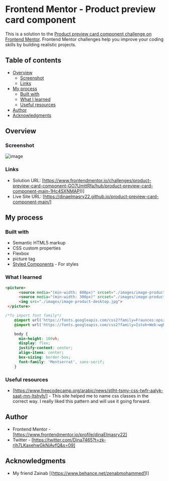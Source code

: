 # Frontend Mentor - Product preview card component
This is a solution to the [Product preview card component challenge on Frontend Mentor](https://www.frontendmentor.io/challenges/qr-code-component-iux_sIO_H). Frontend Mentor challenges help you improve your coding skills by building realistic projects. 

## Table of contents

- [Overview](#overview)
  - [Screenshot](#screenshot)
  - [Links](#links)
- [My process](#my-process)
  - [Built with](#built-with)
  - [What I learned](#what-i-learned)
  - [Useful resources](#useful-resources)
- [Author](#author)
- [Acknowledgments](#acknowledgments)

## Overview

### Screenshot
![image](https://user-images.githubusercontent.com/113911084/192100392-94d7490f-f058-4eee-b665-fa8f4fa8ab92.png)

### Links

- Solution URL: [https://www.frontendmentor.io/challenges/product-preview-card-component-GO7UmttRfa/hub/product-preview-card-component-main-1Hc4SXNMAP))]
- Live Site URL: [https://dinaelmasry22.github.io/product-preview-card-component-main/]

## My process

### Built with

- Semantic HTML5 markup
- CSS custom properties
- Flexbox
- picture tag
- [Styled Components](https://styled-components.com/) - For styles

### What I learned
```html
<picture>
      <source media="(min-width: 800px)" srcset="./images/image-product-desktop.jpg">
      <source media="(min-width: 300px)" srcset="./images/image-product-mobile.jpg">
      <img src="./images/image-product-desktop.jpg">
 </picture>
```
```css
/*To import font family*/
    @import url('https://fonts.googleapis.com/css2?family=Fraunces:opsz,wght@9..144,700&family=Istok+Web:wght@700&family=Montserrat&family=Nunito+Sans:wght@700;900&family=Open+Sans:wdth,wght@97.2,300;100,500&family=Outfit:wght@300;400;600&family=Rubik+Mono+One&family=Rubik+Moonrocks&family=Rubik+Puddles&display=swap');
    @import url('https://fonts.googleapis.com/css2?family=Istok+Web:wght@700&family=Montserrat&family=Nunito+Sans:wght@700;900&family=Open+Sans:wdth,wght@97.2,300;100,500&family=Outfit:wght@300;400;600&family=Rubik+Mono+One&family=Rubik+Moonrocks&display=swap'); 

    body {
      min-height: 100vh;
      display: flex;
      justify-content: center;
      align-items: center;
      box-sizing: border-box;
      font-family: 'Montserrat', sans-serif;
    }
```

### Useful resources

- [https://www.freecodecamp.org/arabic/news/stlht-tsmy-css-twfr-aalyk-saat-mn-ltshyh/] - This site helped me to name css classes in the correct way. I really liked this pattern and will use it going forward.

## Author

- Frontend Mentor - [https://www.frontendmentor.io/profile/dinaElmasry22]
- Twitter - [https://twitter.com/Dina7465?t=zk-rjh7LKaxehwGkNiAvfQ&s=09]

## Acknowledgments
- My friend Zainab  [(https://www.behance.net/zenabmohammed1)]
